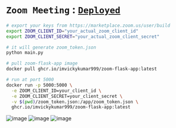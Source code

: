 # `Zoom Meeting` : [`Deployed`](https://zoomeet.pythonanywhere.com/)

```bash
# export your keys from https://marketplace.zoom.us/user/build
export ZOOM_CLIENT_ID="your_actual_zoom_client_id"
export ZOOM_CLIENT_SECRET="your_actual_zoom_client_secret"

# it will generate zoom_token.json
python main.py

# pull zoom-flask-app image
docker pull ghcr.io/imvickykumar999/zoom-flask-app:latest

# run at port 5000
docker run -p 5000:5000 \
  -e ZOOM_CLIENT_ID=your_client_id \
  -e ZOOM_CLIENT_SECRET=your_client_secret \
  -v $(pwd)/zoom_token.json:/app/zoom_token.json \
  ghcr.io/imvickykumar999/zoom-flask-app:latest
```

![image](https://github.com/user-attachments/assets/9c366026-c16a-42eb-afd2-a11f2df84987)
![image](https://github.com/user-attachments/assets/b55c7773-bbc3-4762-90b8-eb7f03925f5d)
![image](https://github.com/user-attachments/assets/acd1d7e0-36fa-4e9f-b6b7-933eadfc4b6d)
